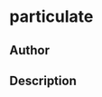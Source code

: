 # particulate

## Author

<!-- Insert Your Name Here -->

## Description

<!-- Describe your example here -->
